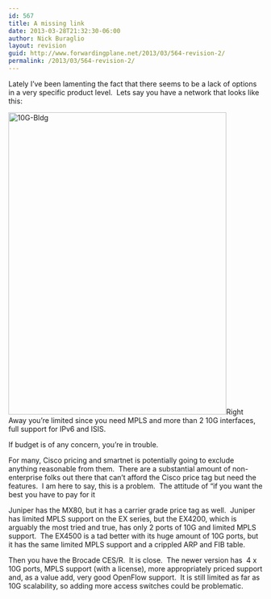 ```yaml
---
id: 567
title: A missing link
date: 2013-03-28T21:32:30-06:00
author: Nick Buraglio
layout: revision
guid: http://www.forwardingplane.net/2013/03/564-revision-2/
permalink: /2013/03/564-revision-2/
---
```

Lately I&#8217;ve been lamenting the fact that there seems to be a lack of options in a very specific product level.  Lets say you have a network that looks like this:

[<img class="alignleft size-full wp-image-565" alt="10G-Bldg" src="http://www.forwardingplane.net/wp-content/uploads/2013/03/10G-Bldg.jpg" width="432" height="599" srcset="http://www.forwardingplane.net/wp-content/uploads/2013/03/10G-Bldg.jpg 432w, http://www.forwardingplane.net/wp-content/uploads/2013/03/10G-Bldg-216x300.jpg 216w" sizes="(max-width: 432px) 100vw, 432px" />](http://www.forwardingplane.net/wp-content/uploads/2013/03/10G-Bldg.jpg)Right Away you&#8217;re limited since you need MPLS and more than 2 10G interfaces, full support for IPv6 and ISIS.

If budget is of any concern, you&#8217;re in trouble.

For many, Cisco pricing and smartnet is potentially going to exclude anything reasonable from them.  There are a substantial amount of non-enterprise folks out there that can&#8217;t afford the Cisco price tag but need the features.  I am here to say, this is a problem.  The attitude of &#8220;if you want the best you have to pay for it

Juniper has the MX80, but it has a carrier grade price tag as well.  Juniper has limited MPLS support on the EX series, but the EX4200, which is arguably the most tried and true, has only 2 ports of 10G and limited MPLS support.  The EX4500 is a tad better with its huge amount of 10G ports, but it has the same limited MPLS support and a crippled ARP and FIB table.

Then you have the Brocade CES/R.  It is close.  The newer version has  4 x 10G ports, MPLS support (with a license), more appropriately priced support and, as a value add, very good OpenFlow support.  It is still limited as far as 10G scalability, so adding more access switches could be problematic.

&nbsp;

&nbsp;